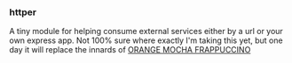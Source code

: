### httper

A tiny module for helping consume external services either by a url or your own express app.  Not 100% sure where exactly I'm taking this yet, but one day it will replace the innards of [ORANGE MOCHA FRAPPUCCINO](https://github.com/brianc/node-omf)
